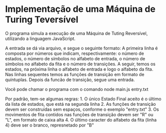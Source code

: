 # Implementação de uma Máquina de Turing Teversível

O programa simula a execução de uma Máquina de Tuting Reversível, utilizando a linguagem JavaScript. 

A entrada se dá via arquivo, e segue o seguinte formato:
        A primeira linha é composta por números que indicam, respectivamente: o número de estados, o número de símbolos no alfabeto de entrada, o número de símbolos no alfabeto da fita e o número de transições. A seguir, temos os estados, na próxima linha o alfabeto de entrada e logo o alfabeto da fita. Nas linhas sequentes temos as funções de transição em formato de quíntuplas. Depois da funcão de transição, segue uma entrada.

Você pode chamar o programa com o comando
        node main.js entry.txt

Por padrão, tem-se algumas regras:
        1. O único Estado Final aceito é o último da lista de estados, que está na segunda linha
        2. As funções de transição devem ser construídas sem espaços, conforme o exemplo "entry.txt"
        3. Os movimentos de fita contidos nas funções de transição devem ser "R" ou "L", em formato de caixa alta
        4. O último caracter do alfabeto da fita (linha 4) deve ser o branco, represnetado por "B"